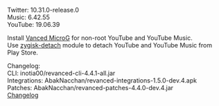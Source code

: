 Twitter: 10.31.0-release.0  
Music: 6.42.55  
YouTube: 19.06.39  

Install [Vanced MicroG](https://github.com/TeamVanced/VancedMicroG/releases) for non-root YouTube and YouTube Music.  
Use [zygisk-detach](https://github.com/j-hc/zygisk-detach) module to detach YouTube and YouTube Music from Play Store.  

Changelog:  
CLI: inotia00/revanced-cli-4.4.1-all.jar  
Integrations: AbakNacchan/revanced-integrations-1.5.0-dev.4.apk  
Patches: AbakNacchan/revanced-patches-4.4.0-dev.4.jar  
[Changelog](https://github.com/AbakNacchan/ReVanced-patches/releases/tag/vdev.4)  
